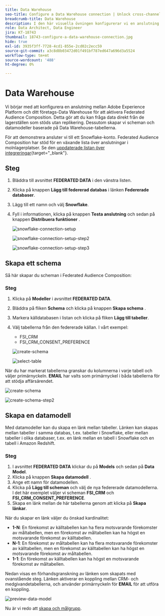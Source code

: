 ```yaml
---
title: Data Warehouse
seo-title: Configure a Data Warehouse connection | Unlock cross-channel insights with Federated Audience Composition
breadcrumb-title: Data Warehouse
description: I den här visuella övningen konfigurerar vi en anslutning mellan Adobe Experience Platform och ditt företag Data Warehouse för att aktivera Federated Audience Composition.
role: Data Architect, Data Engineer
jira: KT-18743
thumbnail: 18743-configure-a-data-warehouse-connection.jpg
hide: true
exl-id: 3935f3ff-7728-4cd1-855e-2cd02c2ecc59
source-git-commit: a3c8d8b03472d01f491bf787ed647a696d3a5524
workflow-type: tm+mt
source-wordcount: '488'
ht-degree: 0%

---
```


# Data Warehouse

Vi börjar med att konfigurera en anslutning mellan Adobe Experience Platform och ditt företags-Data Warehouse för att aktivera Federated Audience Composition. Detta gör att du kan fråga data direkt från de lagerställen som stöds utan replikering. Dessutom skapar vi scheman och datamodeller baserade på Data Warehouse-tabellerna.

För att demonstrera ansluter vi till ett Snowflake-konto. Federated Audience Composition har stöd för en växande lista över anslutningar i molnlagerplatser. Se den [uppdaterade listan över integreringar](https://experienceleague.adobe.com/sv/docs/federated-audience-composition/using/start/access-prerequisites){target="_blank"}.

## Steg

1. Bläddra till avsnittet **FEDERATED DATA** i den vänstra listen.
2. Klicka på knappen **Lägg till federerad databas** i länken **Federerade databaser**.
3. Lägg till ett namn och välj **Snowflake**.
4. Fyll i informationen, klicka på knappen **Testa anslutning** och sedan på knappen **Distribuera funktioner** .

   ![snowflake-connection-setup](assets/snowflake-connection-setup.png)

   ![snowflake-connection-setup-step2](assets/snowflake-connection-setup-step2.png)

   ![snowflake-connection-setup-step3](assets/snowflake-connection-setup-step3.png)

## Skapa ett schema

Så här skapar du scheman i Federated Audience Composition:

### Steg

1. Klicka på **Modeller** i avsnittet **FEDERATED DATA**.
2. Bläddra på fliken **Schema** och klicka på knappen **Skapa schema** .
3. Markera källdatabasen i listan och klicka på fliken **Lägg till tabeller**.
4. Välj tabellerna från den federerade källan. I vårt exempel:
   - FSI_CRM
   - FSI_CRM_CONSENT_PREFERENCE

   ![create-schema](assets/create-schema.png)

   ![select-table](assets/select-table.png)

När du har markerat tabellerna granskar du kolumnerna i varje tabell och väljer primärnyckeln. **EMAIL** har valts som primärnyckel i båda tabellerna för att stödja affärsärendet.

![create-schema](assets/create-schema.png)

![create-schema-step2](assets/create-schema-step2.png)

## Skapa en datamodell

Med datamodeller kan du skapa en länk mellan tabeller. Länken kan skapas mellan tabeller i samma databas, t.ex. tabeller i Snowflake, eller mellan tabeller i olika databaser, t.ex. en länk mellan en tabell i Snowflake och en tabell i Amazon Redshift.

### Steg

1. I avsnittet **FEDERATED DATA** klickar du på **Models** och sedan på **Data Model**.
2. Klicka på knappen **Skapa datamodell** .
3. Ange ett namn för datamodellen.
4. Klicka på **Lägg till scheman** och välj de nya federerade datamodellerna. I det här exemplet väljer vi scheman **FSI_CRM** och **FSI_CRM_CONSENT_PREFERENCE**.
5. Skapa en länk mellan de här tabellerna genom att klicka på **Skapa länkar**.

När du skapar en länk väljer du önskad kardinalitet:

- **1-N**: En förekomst av källtabellen kan ha flera motsvarande förekomster av måltabellen, men en förekomst av måltabellen kan ha högst en motsvarande förekomst av källtabellen.
- **N-1**: En förekomst av måltabellen kan ha flera motsvarande förekomster av källtabellen, men en förekomst av källtabellen kan ha högst en motsvarande förekomst av måltabellen.
- **1-1**: En förekomst av källtabellen kan ha högst en motsvarande förekomst av måltabellen.

Nedan visas en förhandsgranskning av länken som skapats med ovanstående steg. Länken aktiverar en koppling mellan CRM- och medgivandetabellerna, och använder primärnyckeln för **EMAIL** för att utföra en koppling.

![preview-data-model](assets/preview-data-model.png)

Nu är vi redo att [skapa och målgrupp](audience-creation-exercise.md).
